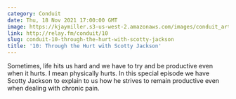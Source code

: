 ```yaml
---
category: Conduit
date: Thu, 18 Nov 2021 17:00:00 GMT
image: https://kjaymiller.s3-us-west-2.amazonaws.com/images/conduit_artwork.png
link: http://relay.fm/conduit/10
slug: conduit-10-through-the-hurt-with-scotty-jackson
title: '10: Through the Hurt with Scotty Jackson'
---
```


Sometimes, life hits us hard and we have to try and be productive even when it hurts. I mean physically hurts. In this special episode we have Scotty Jackson to explain to us how he strives to remain productive even when dealing with chronic pain.